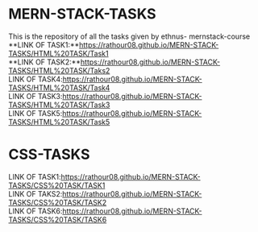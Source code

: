 # MERN-STACK-TASKS
This is the repository of all the tasks given by ethnus- mernstack-course<br>
**LINK OF TASK1:**https://rathour08.github.io/MERN-STACK-TASKS/HTML%20TASK/Task1 <br>
**LINK OF TASK2:**https://rathour08.github.io/MERN-STACK-TASKS/HTML%20TASK/Taks2 <br>
LINK OF TASK4:https://rathour08.github.io/MERN-STACK-TASKS/HTML%20TASK/Task4 <br>
LINK OF TASK3:https://rathour08.github.io/MERN-STACK-TASKS/HTML%20TASK/Task3 <br>
LINK OF TASK5:https://rathour08.github.io/MERN-STACK-TASKS/HTML%20TASK/Task5 <br>
# CSS-TASKS <br>
LINK OF TASK1:https://rathour08.github.io/MERN-STACK-TASKS/CSS%20TASK/TASK1 <br>
LINK OF TAKS2:https://rathour08.github.io/MERN-STACK-TASKS/CSS%20TASK/TASK2 <br>
LINK OF TASK6:https://rathour08.github.io/MERN-STACK-TASKS/CSS%20TASK/TASK6 <br>
